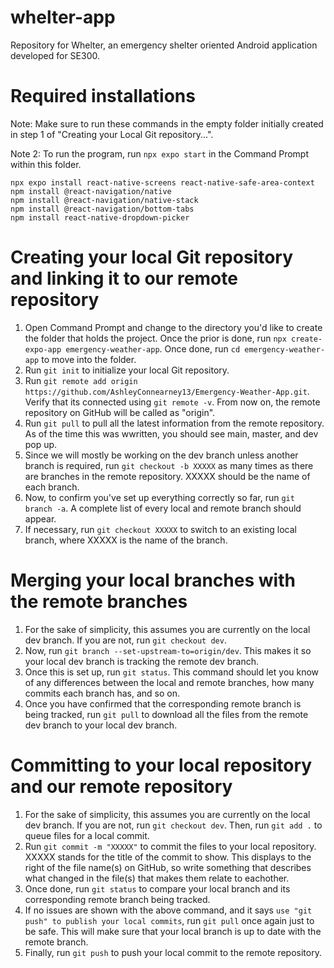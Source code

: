 # whelter-app
Repository for Whelter, an emergency shelter oriented Android application developed for SE300.

# Required installations
Note: Make sure to run these commands in the empty folder initially created in step 1 of "Creating your Local Git repository...".

Note 2: To run the program, run `npx expo start` in the Command Prompt within this folder.
```
npx expo install react-native-screens react-native-safe-area-context
npm install @react-navigation/native
npm install @react-navigation/native-stack
npm install @react-navigation/bottom-tabs
npm install react-native-dropdown-picker
```

# Creating your local Git repository and linking it to our remote repository
1. Open Command Prompt and change to the directory you'd like to create the folder that holds the project. Once the prior is done, run `npx create-expo-app emergency-weather-app`. Once done, run `cd emergency-weather-app` to move into the folder.
2. Run `git init` to initialize your local Git repository.
3. Run `git remote add origin https://github.com/AshleyConnearney13/Emergency-Weather-App.git`. Verify that its connected using `git remote -v`. From now on, the remote repository on GitHub will be called as "origin".
4. Run `git pull` to pull all the latest information from the remote repository. As of the time this was wwritten, you should see main, master, and dev pop up.
5. Since we will mostly be working on the dev branch unless another branch is required, run `git checkout -b XXXXX` as many times as there are branches in the remote repository. XXXXX should be the name of each branch.
6. Now, to confirm you've set up everything correctly so far, run `git branch -a`. A complete list of every local and remote branch should appear.
7. If necessary, run `git checkout XXXXX` to switch to an existing local branch, where XXXXX is the name of the branch.

# Merging your local branches with the remote branches
1. For the sake of simplicity, this assumes you are currently on the local dev branch. If you are not, run `git checkout dev`.
2. Now, run `git branch --set-upstream-to=origin/dev`. This makes it so your local dev branch is tracking the remote dev branch.
3. Once this is set up, run `git status`. This command should let you know of any differences between the local and remote branches, how many commits each branch has, and so on.
4. Once you have confirmed that the corresponding remote branch is being tracked, run `git pull` to download all the files from the remote dev branch to your local dev branch.

# Committing to your local repository and our remote repository
1. For the sake of simplicity, this assumes you are currently on the local dev branch. If you are not, run `git checkout dev`. Then, run `git add .` to queue files for a local commit.
2. Run `git commit -m "XXXXX"` to commit the files to your local repository. XXXXX stands for the title of the commit to show. This displays to the right of the file name(s) on GitHub, so write something that describes what changed in the file(s) that makes them relate to eachother.
3. Once done, run `git status` to compare your local branch and its corresponding remote branch being tracked.
4. If no issues are shown with the above command, and it says `use "git push" to publish your local commits`, run `git pull` once again just to be safe. This will make sure that your local branch is up to date with the remote branch.
5. Finally, run `git push` to push your local commit to the remote repository.
